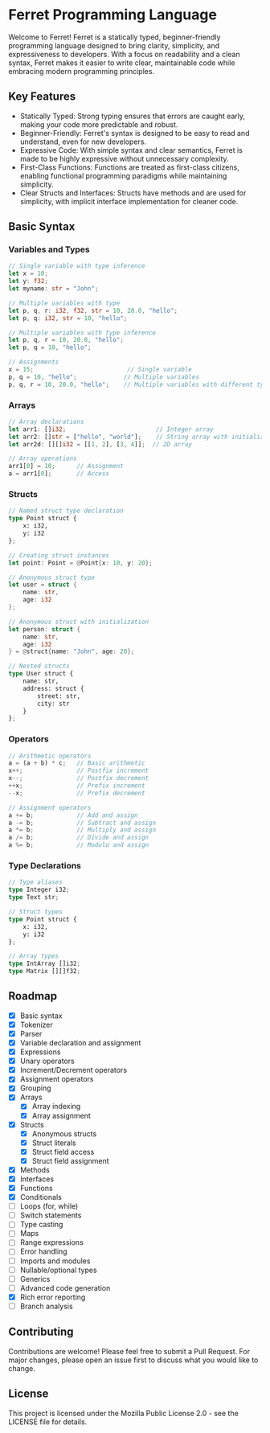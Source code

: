 # Ferret Programming Language
Welcome to Ferret! Ferret is a statically typed, beginner-friendly programming language designed to bring clarity, simplicity, and expressiveness to developers. With a focus on readability and a clean syntax, Ferret makes it easier to write clear, maintainable code while embracing modern programming principles.

## Key Features
- Statically Typed: Strong typing ensures that errors are caught early, making your code more predictable and robust.
- Beginner-Friendly: Ferret's syntax is designed to be easy to read and understand, even for new developers.
- Expressive Code: With simple syntax and clear semantics, Ferret is made to be highly expressive without unnecessary complexity.
- First-Class Functions: Functions are treated as first-class citizens, enabling functional programming paradigms while maintaining simplicity.
- Clear Structs and Interfaces: Structs have methods and are used for simplicity, with implicit interface implementation for cleaner code.

## Basic Syntax

### Variables and Types
```rs
// Single variable with type inference
let x = 10;
let y: f32;
let myname: str = "John";

// Multiple variables with type
let p, q, r: i32, f32, str = 10, 20.0, "hello";
let p, q: i32, str = 10, "hello";

// Multiple variables with type inference
let p, q, r = 10, 20.0, "hello";
let p, q = 10, "hello";

// Assignments
x = 15;                          // Single variable
p, q = 10, "hello";             // Multiple variables
p, q, r = 10, 20.0, "hello";    // Multiple variables with different types
```

### Arrays
```rs
// Array declarations
let arr1: []i32;                         // Integer array
let arr2: []str = ["hello", "world"];    // String array with initialization
let arr2d: [][]i32 = [[1, 2], [3, 4]];  // 2D array

// Array operations
arr1[0] = 10;      // Assignment
a = arr1[0];       // Access
```

### Structs
```rs
// Named struct type declaration
type Point struct {
    x: i32,
    y: i32
};

// Creating struct instances
let point: Point = @Point{x: 10, y: 20};

// Anonymous struct type
let user = struct {
    name: str,
    age: i32
};

// Anonymous struct with initialization
let person: struct {
    name: str,
    age: i32
} = @struct{name: "John", age: 20};

// Nested structs
type User struct {
    name: str,
    address: struct {
        street: str,
        city: str
    }
};
```

### Operators
```rs
// Arithmetic operators
a = (a + b) * c;   // Basic arithmetic
x++;               // Postfix increment
x--;               // Postfix decrement
++x;               // Prefix increment
--x;               // Prefix decrement

// Assignment operators
a += b;            // Add and assign
a -= b;            // Subtract and assign
a *= b;            // Multiply and assign
a /= b;            // Divide and assign
a %= b;            // Modulo and assign
```

### Type Declarations
```rs
// Type aliases
type Integer i32;
type Text str;

// Struct types
type Point struct {
    x: i32,
    y: i32
};

// Array types
type IntArray []i32;
type Matrix [][]f32;
```

## Roadmap
- [x] Basic syntax
- [x] Tokenizer
- [x] Parser
- [x] Variable declaration and assignment
- [x] Expressions
- [x] Unary operators
- [x] Increment/Decrement operators
- [x] Assignment operators
- [x] Grouping
- [x] Arrays
    - [x] Array indexing
    - [x] Array assignment
- [x] Structs
    - [x] Anonymous structs
    - [x] Struct literals
    - [x] Struct field access
    - [x] Struct field assignment
- [x] Methods
- [x] Interfaces
- [x] Functions
- [x] Conditionals
- [ ] Loops (for, while)
- [ ] Switch statements
- [ ] Type casting
- [ ] Maps
- [ ] Range expressions
- [ ] Error handling
- [ ] Imports and modules
- [ ] Nullable/optional types
- [ ] Generics
- [ ] Advanced code generation
- [x] Rich error reporting
- [ ] Branch analysis

## Contributing
Contributions are welcome! Please feel free to submit a Pull Request. For major changes, please open an issue first to discuss what you would like to change.

## License
This project is licensed under the Mozilla Public License 2.0 - see the LICENSE file for details.
